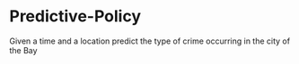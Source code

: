 # Predictive-Policy
Given a time and a location predict the type of crime occurring in the city of the Bay 
